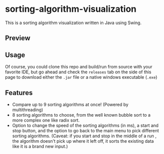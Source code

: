 # sorting-algorithm-visualization

This is a sorting algorithm visualization written in Java using Swing.

## Preview


## Usage
Of course, you could clone this repo and build/run from source with your favorite IDE, but go ahead
and check the `releases` tab on the side of this page to download either the `.jar` file
or a native windows executable (`.exe`)

## Features

- Compare up to 9 sorting algorithms at once! (Powered by multithreading)
- 8 sorting algorithms to choose, from the well known bubble sort to a more complex one like radix sort.
- Option to change the speed of the sorting algorithms (in ms), a start and stop button, and the option
to go back to the main menu to pick different sorting algorithms. (Caveat: if you start and stop in the middle of a run
, the algorithm doesn't pick up where it left off, it sorts the existing data like it is a brand new input.)